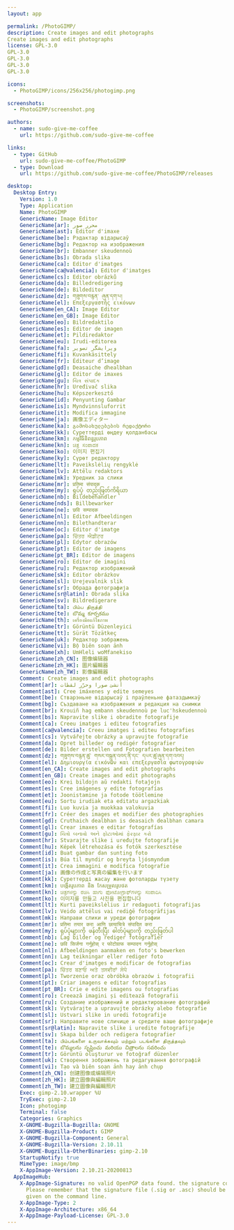 ```yaml
---
layout: app

permalink: /PhotoGIMP/
description: Create images and edit photographs
Create images and edit photographs
license: GPL-3.0
GPL-3.0
GPL-3.0
GPL-3.0
GPL-3.0

icons:
  - PhotoGIMP/icons/256x256/photogimp.png

screenshots:
  - PhotoGIMP/screenshot.png

authors:
  - name: sudo-give-me-coffee
    url: https://github.com/sudo-give-me-coffee

links:
  - type: GitHub
    url: sudo-give-me-coffee/PhotoGIMP
  - type: Download
    url: https://github.com/sudo-give-me-coffee/PhotoGIMP/releases

desktop:
  Desktop Entry:
    Version: 1.0
    Type: Application
    Name: PhotoGIMP
    GenericName: Image Editor
    GenericName[ar]: محرر صور
    GenericName[ast]: Editor d'imaxe
    GenericName[be]: Рэдактар відарысаў
    GenericName[bg]: Редактор на изображения
    GenericName[br]: Embanner skeudennoù
    GenericName[bs]: Obrada slika
    GenericName[ca]: Editor d'imatges
    GenericName[ca@valencia]: Editor d'imatges
    GenericName[cs]: Editor obrázků
    GenericName[da]: Billedredigering
    GenericName[de]: Bildeditor
    GenericName[dz]: གཟུགས་བརྙན་ ཞུན་དག་པ།
    GenericName[el]: Επεξεργαστής εικόνων
    GenericName[en_CA]: Image Editor
    GenericName[en_GB]: Image Editor
    GenericName[eo]: Bildredaktilo
    GenericName[es]: Editor de imagen
    GenericName[et]: Pildiredaktor
    GenericName[eu]: Irudi-editorea
    GenericName[fa]: ویرایشگر تصویر
    GenericName[fi]: Kuvankäsittely
    GenericName[fr]: Éditeur d’image
    GenericName[gd]: Deasaiche dhealbhan
    GenericName[gl]: Editor de imaxes
    GenericName[gu]: ચિત્ર સંપાદક
    GenericName[hr]: Uređivač slika
    GenericName[hu]: Képszerkesztő
    GenericName[id]: Penyunting Gambar
    GenericName[is]: Myndvinnsluforrit
    GenericName[it]: Modifica immagine
    GenericName[ja]: 画像エディター
    GenericName[ka]: გამოსახულებების რედაქტორი
    GenericName[kk]: Суреттерді өңдеу қолданбасы
    GenericName[km]: កម្មវិធី​និពន្ធ​រូបភាព
    GenericName[kn]: ಚಿತ್ರ ಸಂಪಾದಕ
    GenericName[ko]: 이미지 편집기
    GenericName[ky]: Сүрөт редактору
    GenericName[lt]: Paveikslėlių rengyklė
    GenericName[lv]: Attēlu redaktors
    GenericName[mk]: Уредник за слики
    GenericName[mr]: प्रतिमा संपादक
    GenericName[my]: ရုပ်ပုံ တည်းဖြတ်ကိရိယာ
    GenericName[nb]: Bildebehandler
    GenericName[nds]: Billbewarker
    GenericName[ne]: छवि सम्पादक
    GenericName[nl]: Editor Afbeeldingen
    GenericName[nn]: Bilethandterar
    GenericName[oc]: Editor d'imatge
    GenericName[pa]: ਚਿੱਤਰ ਐਡੀਟਰ
    GenericName[pl]: Edytor obrazów
    GenericName[pt]: Editor de imagens
    GenericName[pt_BR]: Editor de imagens
    GenericName[ro]: Editor de imagini
    GenericName[ru]: Редактор изображений
    GenericName[sk]: Editor obrázkov
    GenericName[sl]: Urejevalnik slik
    GenericName[sr]: Обрада фотографија
    GenericName[sr@latin]: Obrada slika
    GenericName[sv]: Bildredigerare
    GenericName[ta]: பிம்ப திருத்தி
    GenericName[te]: బొమ్మ కూర్పకము
    GenericName[th]: เครื่องมือแก้ไขภาพ
    GenericName[tr]: Görüntü Düzenleyici
    GenericName[tt]: Sürät Tözätkeç
    GenericName[uk]: Редактор зображень
    GenericName[vi]: Bộ biên soạn ảnh
    GenericName[xh]: UmHleli woMfanekiso
    GenericName[zh_CN]: 图像编辑器
    GenericName[zh_HK]: 圖片編輯器
    GenericName[zh_TW]: 影像編輯器
    Comment: Create images and edit photographs
    Comment[ar]: أنشئ صورا وحرّر لقطات
    Comment[ast]: Cree imáxenes y edite semeyes
    Comment[be]: Стварэньне відарысаў і праўленьне фатаздымкаў
    Comment[bg]: Създаване на изображения и редакция на снимки
    Comment[br]: Krouiñ hag embann skeudennoù pe luc'hskeudennoù
    Comment[bs]: Napravite slike i obradite fotografije
    Comment[ca]: Creeu imatges i editeu fotografies
    Comment[ca@valencia]: Creeu imatges i editeu fotografies
    Comment[cs]: Vytvářejte obrázky a upravujte fotografie
    Comment[da]: Opret billeder og redigér fotografier
    Comment[de]: Bilder erstellen und Fotografien bearbeiten
    Comment[dz]: གཟུགས་བརྙན་ཚུ་ གསར་བསྐྲུན་འབད་ནི་དང་ དཔར་ཚུ་ཞུན་དག་འབད།
    Comment[el]: Δημιουργία εικόνων και επεξεργασία φωτογραφιών
    Comment[en_CA]: Create images and edit photographs
    Comment[en_GB]: Create images and edit photographs
    Comment[eo]: Krei bildojn aŭ redakti fotaĵojn
    Comment[es]: Cree imágenes y edite fotografías
    Comment[et]: Joonistamine ja fotode töötlemine
    Comment[eu]: Sortu irudiak eta editatu argazkiak
    Comment[fi]: Luo kuvia ja muokkaa valokuvia
    Comment[fr]: Créer des images et modifier des photographies
    Comment[gd]: Cruthaich dealbhan is deasaich dealbhan camara
    Comment[gl]: Crear imaxes e editar fotografías
    Comment[gu]: ચિત્રો બનાવો અને ફોટાઓમાં ફેરફાર કરો
    Comment[hr]: Stvarajte slike i uređujte fotografije
    Comment[hu]: Képek létrehozása és fotók szerkesztése
    Comment[id]: Buat gambar dan sunting foto
    Comment[is]: Búa til myndir og breyta ljósmyndum
    Comment[it]: Crea immagini e modifica fotografie
    Comment[ja]: 画像の作成と写真の編集を行います
    Comment[kk]: Суреттерді жасау және фотоларды түзету
    Comment[km]: បង្កើត​រូបភាព និង កែសម្រួល​រូបថត
    Comment[kn]: ಚಿತ್ರಗಳನ್ನು ರಚಿಸಿ ಹಾಗು ಫೋಟೋಗ್ರಾಫ್‌ಗಳನ್ನು ಸಂಪಾದಿಸಿ
    Comment[ko]: 이미지를 만들고 사진을 편집합니다
    Comment[lt]: Kurti paveikslėlius ir redaguoti fotografijas
    Comment[lv]: Veido attēlus vai rediģē fotogrāfijas
    Comment[mk]: Направи слики и уреди фотографии
    Comment[mr]: प्रतिमा तयार करा आणि छायाचित्रे संपादित करा
    Comment[my]: ရုပ်ပုံများကို ဖန်တီးပြီး ဓါတ်ပုံများကို တည်းဖြတ်ပါ
    Comment[nb]: Lag bilder og rediger fotografier
    Comment[ne]: छवि सिर्जना गर्नुहोस् र फोटोग्राफ सम्पादन गर्नुहोस्
    Comment[nl]: Afbeeldingen aanmaken en foto's bewerken
    Comment[nn]: Lag teikningar eller rediger foto
    Comment[oc]: Crear d'imatges e modificar de fotografias
    Comment[pa]: ਚਿੱਤਰ ਬਣਾਓ ਅਤੇ ਤਸਵੀਰਾਂ ਸੋਧੋ
    Comment[pl]: Tworzenie oraz obróbka obrazów i fotografii
    Comment[pt]: Criar imagens e editar fotografias
    Comment[pt_BR]: Crie e edite imagens ou fotografias
    Comment[ro]: Creează imagini și editează fotografii
    Comment[ru]: Создание изображений и редактирование фотографий
    Comment[sk]: Vytvárajte a upravujte obrázky alebo fotografie
    Comment[sl]: Ustvari slike in uredi fotografije
    Comment[sr]: Направите нове сличице и средите ваше фотографије
    Comment[sr@latin]: Napravite slike i uredite fotografije
    Comment[sv]: Skapa bilder och redigera fotografier
    Comment[ta]: பிம்பங்களை உருவாக்கவும் மற்றும் படங்களை திருத்தவும்
    Comment[te]: బొమ్మలను సృష్టించు మరియు చిత్రాలను సవరించు
    Comment[tr]: Görüntü oluşturur ve fotoğraf düzenler
    Comment[uk]: Створення зображень та редагування фотографій
    Comment[vi]: Tạo và biên soạn ảnh hay ảnh chụp
    Comment[zh_CN]: 创建图像或编辑照片
    Comment[zh_HK]: 建立圖像與編輯照片
    Comment[zh_TW]: 建立圖像與編輯照片
    Exec: gimp-2.10.wrapper %U
    TryExec: gimp-2.10
    Icon: photogimp
    Terminal: false
    Categories: Graphics
    X-GNOME-Bugzilla-Bugzilla: GNOME
    X-GNOME-Bugzilla-Product: GIMP
    X-GNOME-Bugzilla-Component: General
    X-GNOME-Bugzilla-Version: 2.10.11
    X-GNOME-Bugzilla-OtherBinaries: gimp-2.10
    StartupNotify: true
    MimeType: image/bmp
    X-AppImage-Version: 2.10.21-20200813
  AppImageHub:
    X-AppImage-Signature: no valid OpenPGP data found. the signature could not be verified.
      Please remember that the signature file (.sig or .asc) should be the first file
      given on the command line.
    X-AppImage-Type: 2
    X-AppImage-Architecture: x86_64
    X-AppImage-Payload-License: GPL-3.0
---
```

